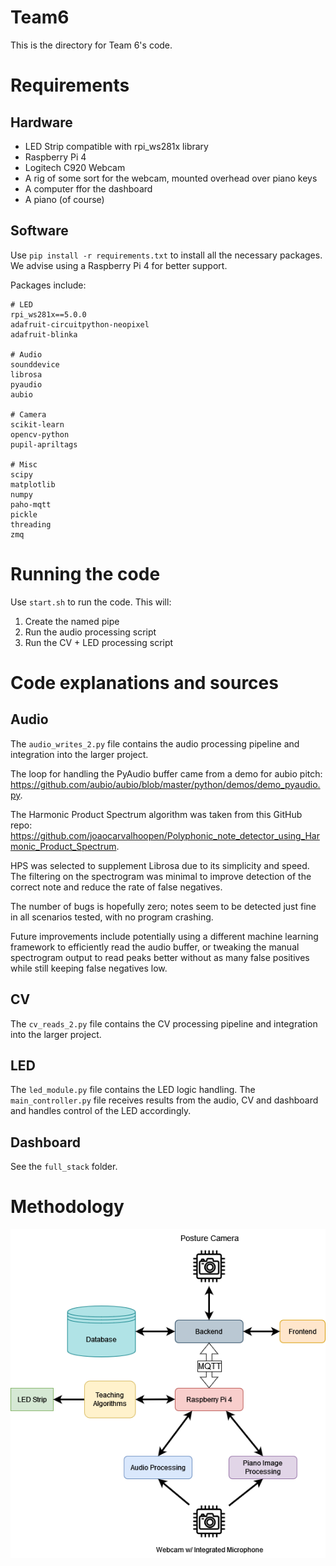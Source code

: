 # Team6

This is the directory for Team 6's code.


# Requirements

## Hardware
- LED Strip compatible with rpi_ws281x library
- Raspberry Pi 4
- Logitech C920 Webcam
- A rig of some sort for the webcam, mounted overhead over piano keys
- A computer ffor the dashboard
- A piano (of course)

## Software
Use `pip install -r requirements.txt` to install all the necessary packages.
We advise using a Raspberry Pi 4 for better support.

Packages include:
```
# LED
rpi_ws281x==5.0.0
adafruit-circuitpython-neopixel
adafruit-blinka

# Audio
sounddevice
librosa
pyaudio
aubio

# Camera
scikit-learn
opencv-python
pupil-apriltags

# Misc
scipy
matplotlib
numpy
paho-mqtt
pickle
threading
zmq
```

# Running the code
Use `start.sh` to run the code. This will:
1. Create the named pipe
2. Run the audio processing script
3. Run the CV + LED processing script

# Code explanations and sources
## Audio
The `audio_writes_2.py` file contains the audio processing pipeline and integration into the larger project. 

The loop for handling the PyAudio buffer came from a demo for aubio pitch: https://github.com/aubio/aubio/blob/master/python/demos/demo_pyaudio.py.

The Harmonic Product Spectrum algorithm was taken from this GitHub repo: https://github.com/joaocarvalhoopen/Polyphonic_note_detector_using_Harmonic_Product_Spectrum.

HPS was selected to supplement Librosa due to its simplicity and speed.
The filtering on the spectrogram was minimal to improve detection of the correct note and reduce the rate of false negatives.

The number of bugs is hopefully zero; notes seem to be detected just fine in all scenarios tested, with no program crashing.

Future improvements include potentially using a different machine learning framework to efficiently read the audio buffer, or tweaking the manual spectrogram output to read peaks better without as many false positives while still keeping false negatives low.

## CV
The `cv_reads_2.py` file contains the CV processing pipeline and integration into the larger project. 


## LED
The `led_module.py` file contains the LED logic handling.
The `main_controller.py` file receives results from the audio, CV and dashboard and handles control of the LED accordingly.


## Dashboard
See the `full_stack` folder.



# Methodology

![Workflow](/images/dashboard_flow.drawio.png)

